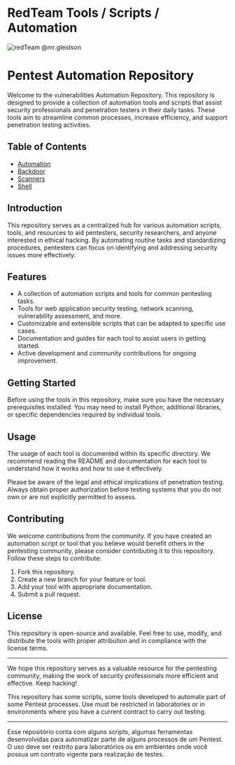 # RedTeam Tools / Scripts / Automation

![redTeam @mr.gleidson](https://github.com/Mr-Gleidson/RedTeam/assets/71082395/eadd67b4-5554-49e9-8325-a6391bc128c2)

# Pentest Automation Repository

Welcome to the vulnerabilities Automation Repository. This repository is designed to provide a collection of automation tools and scripts that assist security professionals and penetration testers in their daily tasks. These tools aim to streamline common processes, increase efficiency, and support penetration testing activities.

## Table of Contents
- [Automation](https://github.com/Mr-Gleidson/RedTeam/tree/main/Automation)
- [Backdoor](https://github.com/Mr-Gleidson/RedTeam/tree/main/Backdoor)
- [Scanners](https://github.com/Mr-Gleidson/RedTeam/tree/main/Scan)
- [Shell](https://github.com/Mr-Gleidson/RedTeam/tree/main/Shell)

## Introduction

This repository serves as a centralized hub for various automation scripts, tools, and resources to aid pentesters, security researchers, and anyone interested in ethical hacking. By automating routine tasks and standardizing procedures, pentesters can focus on identifying and addressing security issues more effectively.

## Features

- A collection of automation scripts and tools for common pentesting tasks.
- Tools for web application security testing, network scanning, vulnerability assessment, and more.
- Customizable and extensible scripts that can be adapted to specific use cases.
- Documentation and guides for each tool to assist users in getting started.
- Active development and community contributions for ongoing improvement.

## Getting Started

Before using the tools in this repository, make sure you have the necessary prerequisites installed. You may need to install Python, additional libraries, or specific dependencies required by individual tools.

## Usage

The usage of each tool is documented within its specific directory. We recommend reading the README and documentation for each tool to understand how it works and how to use it effectively.

Please be aware of the legal and ethical implications of penetration testing. Always obtain proper authorization before testing systems that you do not own or are not explicitly permitted to assess.

## Contributing

We welcome contributions from the community. If you have created an automation script or tool that you believe would benefit others in the pentesting community, please consider contributing it to this repository. Follow these steps to contribute:

1. Fork this repository.
2. Create a new branch for your feature or tool.
3. Add your tool with appropriate documentation.
4. Submit a pull request.

## License

This repository is open-source and available. Feel free to use, modify, and distribute the tools with proper attribution and in compliance with the license terms.

---

We hope this repository serves as a valuable resource for the pentesting community, making the work of security professionals more efficient and effective. Keep hacking!

This repository has some scripts, some tools developed to automate part of some Pentest processes. Use must be restricted in laboratories or in environments where you have a current contract to carry out testing.
__________________________________________________________________________________________________________________________________________
Esse repositório conta com alguns scripts, algumas ferramentas desenvolvidas para automatizar parte de alguns processos de um Pentest. O uso deve ser restrito para laboratórios ou em ambientes onde você possua um contrato vigente para realização de testes.
